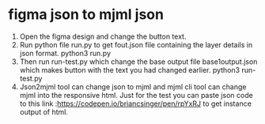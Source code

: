 # figma json to mjml json
1) Open the figma design and change the button text.
2) Run python file run.py to get fout.json file containing the layer details in json format.
    python3 run.py
3) Then run run-test.py which change the base output file base1output.json which makes button with the text you had changed earlier. 
    python3 run-test.py
4) Json2mjml tool can change json to mjml and mjml cli tool can change mjml into the responsive html. Just for the test you can paste json code to this
  link :https://codepen.io/briancsinger/pen/rpYxRJ to get instance output of html.

